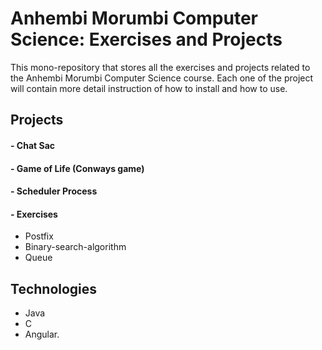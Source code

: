 # Anhembi Morumbi Computer Science: Exercises and Projects 

This mono-repository  that stores all the exercises and projects related to the Anhembi Morumbi Computer Science course.
Each one of the project will contain more detail instruction of how to install and how to use.

## Projects 

#### - Chat Sac

#### - Game of Life (Conways game)

#### - Scheduler Process

#### - Exercises
- Postfix
- Binary-search-algorithm
- Queue

## Technologies
- Java
- C
- Angular.
